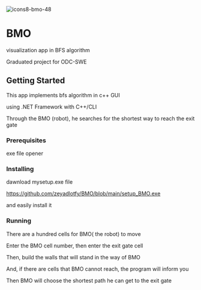 ![icons8-bmo-48](https://github.com/zeyadlotfy/BMO/assets/114695576/b077bdbd-730c-4316-8e87-e8ab200c05e9)
# BMO

visualization app in BFS algorithm

Graduated project for ODC-SWE
## Getting Started
This app implements bfs algorithm in c++ GUI

using .NET Framework with C++/CLI

Through the BMO (robot), he searches for the shortest way to reach the exit gate
### Prerequisites
exe file opener

### Installing

dawnload mysetup.exe file 

https://github.com/zeyadlotfy/BMO/blob/main/setup_BMO.exe

and easily install it 

### Running 
There are a hundred cells for BMO( the robot) to move

Enter the BMO cell number, then enter the exit gate cell

Then, build the walls that will stand in the way of BMO

And, if there are cells that BMO cannot reach, the program will inform you

Then BMO will choose the shortest path he can get to the exit gate
